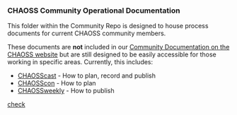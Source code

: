 ### CHAOSS Community Operational Documentation

This folder within the Community Repo is designed to house process documents for current CHAOSS community members. 

These documents are **not** included in our [Community Documentation on the CHAOSS website](https://chaoss.community/kb-chaoss-community/) but are still designed to be easily accessible for those working in specific areas. Currently, this includes:

- [CHAOSScast](https://github.com/chaoss/community/blob/main/community-operations/chaosscast.md) - How to plan, record and publish
- [CHAOSScon](https://github.com/chaoss/community/blob/main/community-operations/chaosscon.md) - How to plan 
- [CHAOSSweekly](https://github.com/chaoss/community/blob/main/community-operations/newsletter.md) - How to publish

[check](https://github.com/Francisamght/community/blob/main/community-operations/chaosscast.md)
